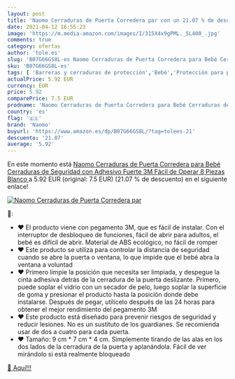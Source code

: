 ```yaml
---
layout: post
title: 'Naomo Cerraduras de Puerta Corredera par con un 21.07 % de descuento'
date: 2021-04-12 16:55:23
image: 'https://m.media-amazon.com/images/I/315X4x9gPML._SL400_.jpg'
comments: true
category: ofertas
author: 'tole.es'
slug: 'B07G66GS8L-es Naomo Cerraduras de Puerta Corredera para Bebé Cerraduras...'
sku: 'B07G66GS8L-es'
tags: [ 'Barreras y cerraduras de protección','Bebé','Protección para puertas y ventanas','Seguridad','bebé','naomo', ]
actualPrice: 5.92 EUR
currency: EUR
price: 5.92
comparePrice: 7.5 EUR
prodname: 'Naomo Cerraduras de Puerta Corredera para Bebé Cerraduras de Seguridad con Adhesivo Fuerte 3M Fácil de Operar 8 Piezas  Blanco '
country: 'es'
flag: '🇪🇸'
brand: 'Naomo'
buyurl: 'https://www.amazon.es/dp/B07G66GS8L/?tag=tolees-21'
descuento: '21.07'
average: '5.92'
---
```


En este momento está [Naomo Cerraduras de Puerta Corredera para Bebé Cerraduras de Seguridad con Adhesivo Fuerte 3M Fácil de Operar 8 Piezas  Blanco ](https://www.amazon.es/dp/B07G66GS8L/?tag=tolees-21) a 5.92 EUR (original: 7.5 EUR) (21.07 %  de descuento) en el siguiente enlace!

[![Naomo Cerraduras de Puerta Corredera par](https://m.media-amazon.com/images/I/315X4x9gPML._SL400_.jpg)](https://www.amazon.es/dp/B07G66GS8L/?tag=tolees-21)

🔎:

- ❤ El producto viene con pegamento 3M, que es fácil de instalar. Con el interruptor de desbloqueo de funciones, fácil de abrir para adultos, el bebé es difícil de abrir. Material de ABS ecológico, no fácil de romper
- ❤ Este producto se utiliza para controlar la distancia de seguridad cuando se abre la puerta o ventana, lo que impide que el bebé abra la ventana a voluntad
- ❤ Primero limpie la posición que necesita ser limpiada, y despegue la cinta adhesiva detrás de la cerradura de la puerta deslizante. Primero, puede soplar el vidrio con un secador de pelo, luego soplar la superficie de goma y presionar el producto hasta la posición donde debe instalarse. Después de pegar, utilícelo después de las 24 horas para obtener el mejor rendimiento del pegamento 3M
- ❤ Este producto está diseñado para prevenir riesgos de seguridad y reducir lesiones. No es un sustituto de los guardianes. Se recomienda usar de dos a cuatro para cada puerta.
- ❤ Tamaño: 9 cm * 7 cm * 4 cm. Simplemente tirando de las alas en los dos lados de la cerradura de la puerta y aplanándola. Fácil de ver mirándolo si está realmente bloqueado

[🛒 Aquí!!!](https://www.amazon.es/dp/B07G66GS8L/?tag=tolees-21)
